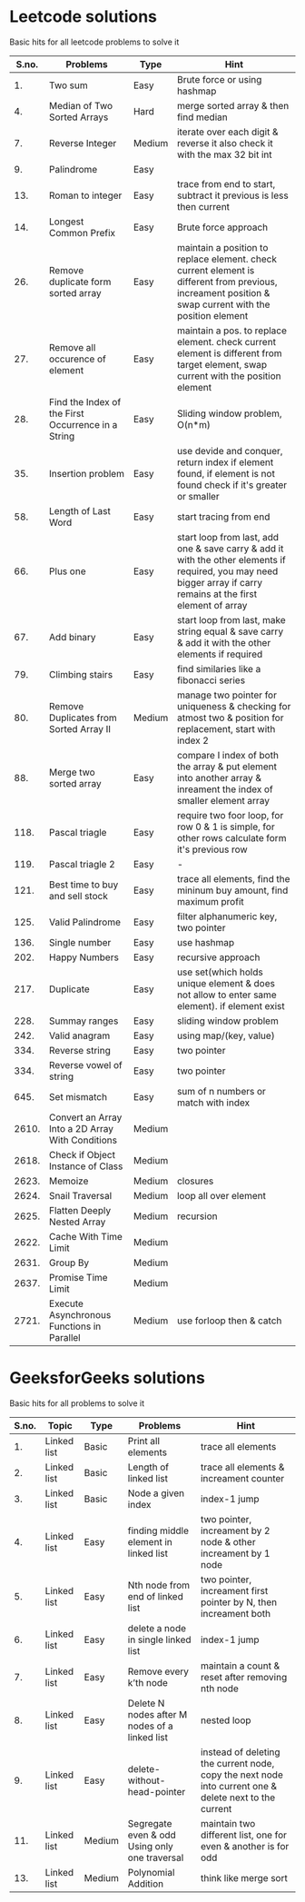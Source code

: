 
# Leetcode solutions

Basic hits for all leetcode problems to solve it


| S.no. | Problems | Type | Hint |
| --- | --- | --- | --- |
| 1. | Two sum  | Easy | Brute force or using hashmap |
| 4. | Median of Two Sorted Arrays  | Hard | merge sorted array & then find median |
| 7. | Reverse Integer  | Medium | iterate over each digit & reverse it also check it with the max 32 bit int |
| 9. | Palindrome  | Easy |  |
| 13. | Roman to integer  | Easy | trace from end to start, subtract it previous is less then current  |
| 14. | Longest Common Prefix  | Easy | Brute force approach  |
| 26. | Remove duplicate form sorted array  | Easy | maintain a position to replace element. check current element is different from previous, increament position & swap current with the position element |
| 27. | Remove all occurence of element  | Easy | maintain a pos. to replace element. check current element is different from target element, swap current with the position element |
| 28. | Find the Index of the First Occurrence in a String | Easy | Sliding window problem, O(n*m) |
| 35. | Insertion problem  | Easy | use devide and conquer, return index if element found, if element is not found check if it's greater or smaller |
| 58. | Length of Last Word  | Easy | start tracing from end |
| 66. | Plus one  | Easy | start loop from last, add one & save carry & add it with the other elements if required, you may need bigger array if carry remains at the first element of array |  
| 67. | Add binary  | Easy | start loop from last, make string equal & save carry & add it with the other elements if required |  
| 79. | Climbing stairs  | Easy | find similaries like a fibonacci series |  
| 80. | Remove Duplicates from Sorted Array II  | Medium | manage two pointer for uniqueness & checking for atmost two & position for replacement, start with index 2  |  
| 88. | Merge two sorted array  | Easy | compare I index of both the array & put element into another array & inreament the index of smaller element array |
| 118. | Pascal triagle | Easy | require two foor loop, for row  0 & 1 is simple, for other rows calculate form it's previous row |
| 119. | Pascal triagle 2 | Easy | - |
| 121. | Best time to buy and sell stock | Easy | trace all elements, find the mininum buy amount, find maximum profit |
| 125. | Valid Palindrome | Easy | filter alphanumeric key, two pointer |
| 136. | Single number | Easy | use hashmap |
| 202. | Happy Numbers  | Easy | recursive approach  |
| 217. | Duplicate  | Easy | use set(which holds unique element & does not allow to enter same element). if element exist |
| 228. | Summay ranges | Easy | sliding window problem |
| 242. | Valid anagram | Easy | using map/(key, value) |
| 334. | Reverse string | Easy | two pointer |
| 334. | Reverse vowel of string | Easy | two pointer |
| 645. | Set mismatch | Easy | sum of n numbers or match with index |
| 2610. | Convert an Array Into a 2D Array With Conditions | Medium |  |
| 2618. | Check if Object Instance of Class | Medium |  |
| 2623. | Memoize | Medium | closures  |
| 2624. | Snail Traversal | Medium | loop all over element  |
| 2625. | Flatten Deeply Nested Array | Medium | recursion  |
| 2622. | Cache With Time Limit | Medium |   |
| 2631. | Group By | Medium |   |
| 2637. | Promise Time Limit | Medium |   |
| 2721. | Execute Asynchronous Functions in Parallel | Medium | use forloop then & catch |




# GeeksforGeeks solutions

Basic hits for all problems to solve it


| S.no. | Topic | Type | Problems | Hint |
| --- | --- | --- | --- | --- |
| 1. | Linked list | Basic | Print all elements |  trace all elements |
| 2. | Linked list | Basic | Length of linked list |  trace all elements & increament counter |
| 3. | Linked list | Basic | Node a given index |  index-1 jump |
| 4. | Linked list | Easy | finding middle element in linked list |  two pointer, increament by 2 node & other increament by 1 node |
| 5. | Linked list | Easy | Nth node from end of linked list |  two pointer, increament first pointer by N, then increament both |
| 6. | Linked list | Easy | delete a node in single linked list |  index-1 jump |
| 7. | Linked list | Easy | Remove every k’th node |  maintain a count & reset after removing nth node |
| 8. | Linked list | Easy | Delete N nodes after M nodes of a linked list |  nested loop |
| 9. | Linked list | Easy | delete-without-head-pointer |  instead of deleting the current node, copy the next node into current one & delete next to the current |
| 11. | Linked list | Medium | Segregate even & odd Using only one traversal |  maintain two different list, one for even & another is for odd |
| 13. | Linked list | Medium | Polynomial Addition |  think like merge sort |